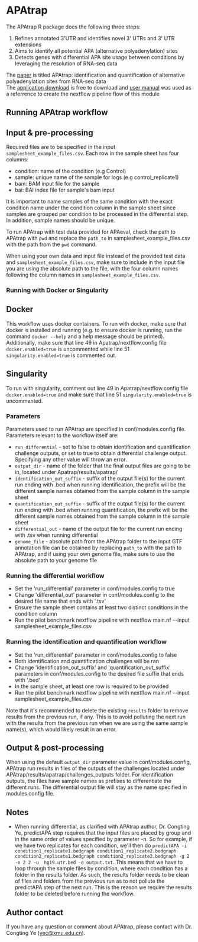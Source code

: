 # APAtrap
The APAtrap R package does the following three steps: 
1. Refines annotated 3'UTR and identifies novel 3' UTRs and 3' UTR extensions
2. Aims to identify all potential APA (alternative polyadenylation) sites
3. Detects genes with differential APA site usage between conditions by leveraging 
   the resolution of RNA-seq data

The [paper](https://academic.oup.com/bioinformatics/article/34/11/1841/4816794) is titled APAtrap: identification and quantification of 
alternative polyadenylation sites from RNA-seq data <br>
The [application download](https://sourceforge.net/projects/apatrap/files/) is free to download
and [user manual](https://sourceforge.net/p/apatrap/wiki/User%20Manual/) was used as a referrence
to create the nextflow pipeline flow of this module

## Running APAtrap workflow

## Input & pre-processing
Required files are to be specified in the input `samplesheet_example_files.csv`. Each row in the sample sheet has four
columns:

- condition: name of the condition (e.g Control)
- sample: unique name of the sample for logs (e.g control_replicate1)
- bam: BAM input file for the sample 
- bai: BAI index file for sample's bam input

It is important to name samples of the same condition with the exact condition name under the condition
column in the sample sheet since samples are grouped per condition to be processed in the differential step. In addition,
sample names should be unique.

To run APAtrap with test data provided for APAeval, check the path to APAtrap with `pwd` and replace 
the `path_to` in samplesheet_example_files.csv with the path from the `pwd` command. 

When using your own data and input file instead of the provided test data and `samplesheet_example_files.csv`, make sure to include in the 
input file you are using the absolute path to the file, with the four column names following the column
names in `samplesheet_example_files.csv`.

### Running with Docker or Singularity
## Docker
This workflow uses docker containers. To run with docker, make sure that docker is installed and running 
(e.g. to ensure docker is running, run the command `docker --help` and a help message should be printed).
Additionally, make sure that line 49 in Apatrap/nextflow.config file `docker.enabled=true` is uncommented while line
51 `singularity.enabled=true` is commented out.

## Singularity
To run with singularity, comment out line 49 in Apatrap/nextflow.config file `docker.enabled=true` and make sure that line
51 `singularity.enabled=true` is uncommented.

### Parameters
Parameters used to run APAtrap are specified in conf/modules.config file. 
Parameters relevant to the workflow itself are:
- `run_differential` - set to false to obtain identification and quantification challenge outputs, or set to true
                       to obtain differential challenge output. Specifying any other value will throw an error.
- `output_dir` - name of the folder that the final output files are going to be in, located under Apatrap/results/apatrap/
- `identification_out_suffix` - suffix of the output file(s) for the current run ending with .bed when running identification,
                                the prefix will be the different sample names obtained from the sample column in the sample sheet
- `quantification_out_suffix` - suffix of the output file(s) for the current run ending with .bed when running quantification,
                                the prefix will be the different sample names obtained from the sample column in the sample sheet
- `differential_out` - name of the output file for the current run ending with .tsv when running differential
- `genome_file` - absolute path from the APAtrap folder to the input GTF annotation file can be obtained by replacing `path_to`
   with the path to APAtrap, and if using your own genome file, make sure to use the absolute path to your genome file

### Running the differential workflow
- Set the 'run_differential' parameter in conf/modules.config to true
- Change 'differential_out' parameter in conf/modules.config to the desired file name that ends with '.tsv'
- Ensure the sample sheet contains at least two distinct conditions in the condition column
- Run the pilot benchmark nextflow pipeline with nextflow main.nf --input samplesheet_example_files.csv

### Running the identification and quantification workflow
- Set the 'run_differential' parameter in conf/modules.config to false
- Both identification and quantification challenges will be ran
- Change 'identification_out_suffix' and 'quantification_out_suffix' parameters in conf/modules.config to the desired file suffix that ends with '.bed'
- In the sample sheet, at least one row is required to be provided
- Run the pilot benchmark nextflow pipeline with nextflow main.nf --input samplesheet_example_files.csv


Note that it's recommended to delete the existing `results` folder to remove results from the previous run, if any. 
This is to avoid polluting the next run with the results from the previous run when we are using the same sample name(s),
which would likely result in an error.

## Output & post-processing
When using the default `output_dir` parameter value in conf/modules.config, APAtrap run results in files of the outputs 
of the challenges located under APAtrap/results/apatrap/challenges_outputs folder.
For identification outputs, the files have sample names as prefixes to differentiate the different runs.
The differential output file will stay as the name specified in modules.config file.


## Notes
- When running differential, as clarified with APAtrap author, Dr. Congting Ye, predictAPA step requires that the input files are placed
  by group and in the same order of values specified by parameter -n. So for example, if we have two replicates for each condition, we'll then do
  `predictAPA -i condition1_replicate1.bedgraph condition1_replicate2.bedgraph condition2_replicate1.bedgraph condition2_replicate2.bedgraph -g 2 -n 2 2 -u  hg19.utr.bed -o output.txt`. 
  This means that we have to loop through the sample files by condition, where each condition has a folder in the results folder.
  As such, the results folder needs to be clean of files and folders from the previous run as to not pollute the predictAPA step of the next run. This is
  the reason we require the results folder to be deleted before running the workflow.

## Author contact
If you have any question or comment about APAtrap, please contact with Dr. Congting Ye (yec@xmu.edu.cn).

